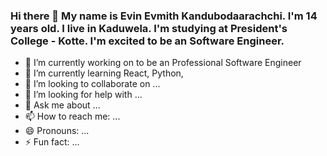 ### Hi there 👋 My name is Evin Evmith Kandubodaarachchi. I'm 14 years old. I live in Kaduwela. I'm studying at President's College - Kotte. I'm excited to be an Software Engineer.

- 🔭 I’m currently working on to be an Professional Software Engineer
- 🌱 I’m currently learning React, Python,
- 👯 I’m looking to collaborate on ...
- 🤔 I’m looking for help with ...
- 💬 Ask me about ...
- 📫 How to reach me: ...
- 😄 Pronouns: ...
- ⚡ Fun fact: ...

